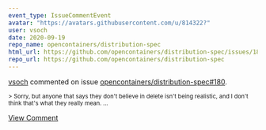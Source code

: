 ```yaml
---
event_type: IssueCommentEvent
avatar: "https://avatars.githubusercontent.com/u/814322?"
user: vsoch
date: 2020-09-19
repo_name: opencontainers/distribution-spec
html_url: https://github.com/opencontainers/distribution-spec/issues/180
repo_url: https://github.com/opencontainers/distribution-spec
---
```


<a href='https://github.com/vsoch' target='_blank'>vsoch</a> commented on issue <a href='https://github.com/opencontainers/distribution-spec/issues/180' target='_blank'>opencontainers/distribution-spec#180</a>.

<small>> Sorry, but anyone that says they don't believe in delete isn't being realistic, and I don't think that's what they really mean....</small>

<a href='https://github.com/opencontainers/distribution-spec/issues/180' target='_blank'>View Comment</a>